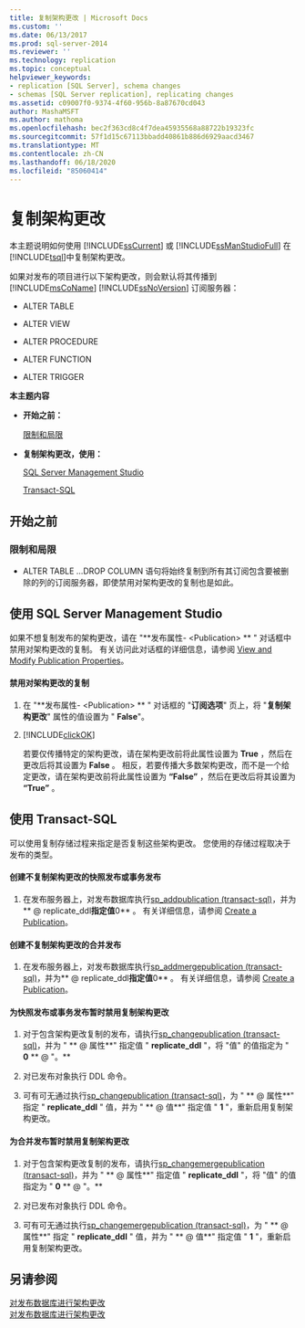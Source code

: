 ```yaml
---
title: 复制架构更改 | Microsoft Docs
ms.custom: ''
ms.date: 06/13/2017
ms.prod: sql-server-2014
ms.reviewer: ''
ms.technology: replication
ms.topic: conceptual
helpviewer_keywords:
- replication [SQL Server], schema changes
- schemas [SQL Server replication], replicating changes
ms.assetid: c09007f0-9374-4f60-956b-8a87670cd043
author: MashaMSFT
ms.author: mathoma
ms.openlocfilehash: bec2f363cd8c4f7dea45935568a88722b19323fc
ms.sourcegitcommit: 57f1d15c67113bbadd40861b886d6929aacd3467
ms.translationtype: MT
ms.contentlocale: zh-CN
ms.lasthandoff: 06/18/2020
ms.locfileid: "85060414"
---
```

# <a name="replicate-schema-changes"></a>复制架构更改
  本主题说明如何使用 [!INCLUDE[ssCurrent](../../../includes/sscurrent-md.md)] 或 [!INCLUDE[ssManStudioFull](../../../includes/ssmanstudiofull-md.md)] 在 [!INCLUDE[tsql](../../../includes/tsql-md.md)]中复制架构更改。  
  
 如果对发布的项目进行以下架构更改，则会默认将其传播到 [!INCLUDE[msCoName](../../../includes/msconame-md.md)] [!INCLUDE[ssNoVersion](../../../includes/ssnoversion-md.md)] 订阅服务器：  
  
-   ALTER TABLE  
  
-   ALTER VIEW  
  
-   ALTER PROCEDURE  
  
-   ALTER FUNCTION  
  
-   ALTER TRIGGER  
  
 **本主题内容**  
  
-   **开始之前：**  
  
     [限制和局限](#Restrictions)  
  
-   **复制架构更改，使用：**  
  
     [SQL Server Management Studio](#SSMSProcedure)  
  
     [Transact-SQL](#TsqlProcedure)  
  
##  <a name="before-you-begin"></a><a name="BeforeYouBegin"></a> 开始之前  
  
###  <a name="limitations-and-restrictions"></a><a name="Restrictions"></a> 限制和局限  
  
-   ALTER TABLE …DROP COLUMN 语句将始终复制到所有其订阅包含要被删除的列的订阅服务器，即使禁用对架构更改的复制也是如此。  
  
##  <a name="using-sql-server-management-studio"></a><a name="SSMSProcedure"></a> 使用 SQL Server Management Studio  
 如果不想复制发布的架构更改，请在 "**发布属性- \<Publication> ** " 对话框中禁用对架构更改的复制。 有关访问此对话框的详细信息，请参阅 [View and Modify Publication Properties](view-and-modify-publication-properties.md)。  
  
#### <a name="to-disable-replication-of-schema-changes"></a>禁用对架构更改的复制  
  
1.  在 "**发布属性- \<Publication> ** " 对话框的 "**订阅选项**" 页上，将 "**复制架构更改**" 属性的值设置为 " **False**"。  
  
2.  [!INCLUDE[clickOK](../../../includes/clickok-md.md)]  
  
     若要仅传播特定的架构更改，请在架构更改前将此属性设置为 **True** ，然后在更改后将其设置为 **False** 。 相反，若要传播大多数架构更改，而不是一个给定更改，请在架构更改前将此属性设置为 **“False”** ，然后在更改后将其设置为 **“True”** 。  
  
##  <a name="using-transact-sql"></a><a name="TsqlProcedure"></a> 使用 Transact-SQL  
 可以使用复制存储过程来指定是否复制这些架构更改。 您使用的存储过程取决于发布的类型。  
  
#### <a name="to-create-a-snapshot-or-transactional-publication-that-does-not-replicate-schema-changes"></a>创建不复制架构更改的快照发布或事务发布  
  
1.  在发布服务器上，对发布数据库执行[sp_addpublication &#40;transact-sql&#41;](/sql/relational-databases/system-stored-procedures/sp-addpublication-transact-sql)，并为** \@ replicate_ddl**指定值**0** 。 有关详细信息，请参阅 [Create a Publication](create-a-publication.md)。  
  
#### <a name="to-create-a-merge-publication-that-does-not-replicate-schema-changes"></a>创建不复制架构更改的合并发布  
  
1.  在发布服务器上，对发布数据库执行[sp_addmergepublication &#40;transact-sql&#41;](/sql/relational-databases/system-stored-procedures/sp-addmergepublication-transact-sql)，并为** \@ replicate_ddl**指定值**0** 。 有关详细信息，请参阅 [Create a Publication](create-a-publication.md)。  
  
#### <a name="to-temporarily-disable-replicating-schema-changes-for-a-snapshot-or-transactional-publication"></a>为快照发布或事务发布暂时禁用复制架构更改  
  
1.  对于包含架构更改复制的发布，请执行[sp_changepublication &#40;transact-sql&#41;](/sql/relational-databases/system-stored-procedures/sp-changepublication-transact-sql)，并为 " ** \@ 属性**" 指定值 " **replicate_ddl** "，将 "值" 的值指定为 " **0** ** \@ "。**  
  
2.  对已发布对象执行 DDL 命令。  
  
3.  可有可无通过执行[sp_changepublication &#40;transact-sql&#41;](/sql/relational-databases/system-stored-procedures/sp-changepublication-transact-sql)，为 " ** \@ 属性**" 指定 " **replicate_ddl** " 值，并为 " ** \@ 值**" 指定值 " **1** "，重新启用复制架构更改。  
  
#### <a name="to-temporarily-disable-replicating-schema-changes-for-a-merge-publication"></a>为合并发布暂时禁用复制架构更改  
  
1.  对于包含架构更改复制的发布，请执行[sp_changemergepublication &#40;transact-sql&#41;](/sql/relational-databases/system-stored-procedures/sp-changemergepublication-transact-sql)，并为 " ** \@ 属性**" 指定值 " **replicate_ddl** "，将 "值" 的值指定为 " **0** ** \@ "。**  
  
2.  对已发布对象执行 DDL 命令。  
  
3.  可有可无通过执行[sp_changemergepublication &#40;transact-sql&#41;](/sql/relational-databases/system-stored-procedures/sp-changemergepublication-transact-sql)，为 " ** \@ 属性**" 指定 " **replicate_ddl** " 值，并为 " ** \@ 值**" 指定值 " **1** "，重新启用复制架构更改。  
  
## <a name="see-also"></a>另请参阅  
 [对发布数据库进行架构更改](make-schema-changes-on-publication-databases.md)   
 [对发布数据库进行架构更改](make-schema-changes-on-publication-databases.md)  
  
  

